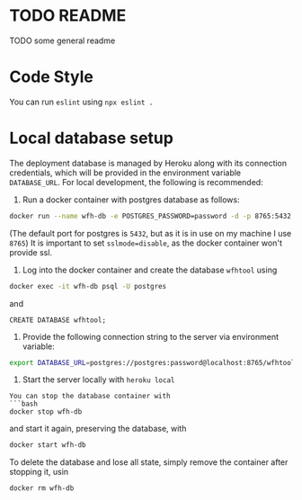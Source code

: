 # TODO README
TODO some general readme

# Code Style
You can run `eslint` using `npx eslint .`

# Local database setup
The deployment database is managed by Heroku along with its connection credentials, which will be provided in the environment variable `DATABASE_URL`.
For local development, the following is recommended:
1. Run a docker container with postgres database as follows:
```bash
docker run --name wfh-db -e POSTGRES_PASSWORD=password -d -p 8765:5432 postgres 
```
(The default port for postgres is `5432`, but as it is in use on my machine I use `8765`)
It is important to set `sslmode=disable`, as the docker container won't provide ssl.
1. Log into the docker container and create the database `wfhtool` using
```bash
docker exec -it wfh-db psql -U postgres
```
and
```
CREATE DATABASE wfhtool;
```
1. Provide the following connection string to the server via environment variable:
```bash
export DATABASE_URL=postgres://postgres:password@localhost:8765/wfhtool?sslmode=disable
```
1. Start the server locally with `heroku local`

```
You can stop the database container with 
```bash
docker stop wfh-db
```
and start it again, preserving the database, with
```bash
docker start wfh-db
```
To delete the database and lose all state, simply remove the container after stopping it, usin
```bash
docker rm wfh-db
```
